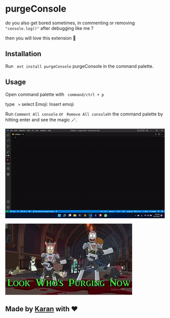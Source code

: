# purgeConsole

do you also get bored sometimes, in commenting or removing ``` "console.log()"``` after debugging like me ? 

then you will love this extension 💝

## Installation  

Run ``` ext install purgeConsole``` purgeConsole in the command palette.

## Usage 

Open command palette with ``` command/ctrl + p```

type ``` >``` select Emoji: Insert emoji

Run ``` Comment All console ``` or ``` Remove All console```in the command palette by hitting enter and see the magic 🪄.

![demo](img/demo.gif)

![img](img/look%20who%20is%20purging.png)

## Made by [Karan](https://twitter.com/KaranJanthe) with ❤️

